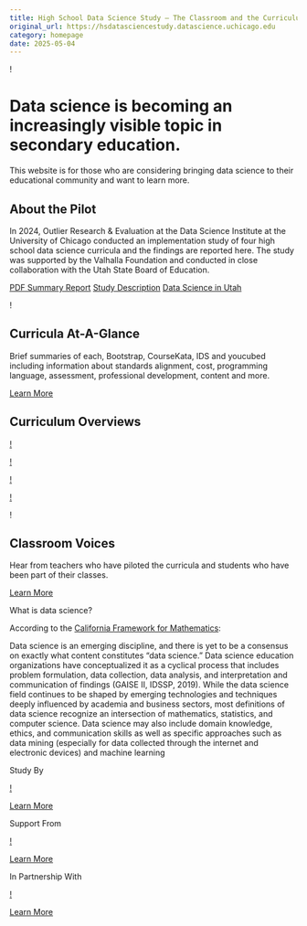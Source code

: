 ```yaml
---
title: High School Data Science Study – The Classroom and the Curriculum
original_url: https://hsdatasciencestudy.datascience.uchicago.edu
category: homepage
date: 2025-05-04
---
```


!

# Data science is becoming an increasingly visible topic in secondary education.

This website is for those who are considering bringing data science to their educational community and want to learn more.

## About the Pilot

In 2024, Outlier Research & Evaluation at the Data Science Institute at the University of Chicago conducted an implementation study of four high school data science curricula and the findings are reported here. The study was supported by the Valhalla Foundation and conducted in close collaboration with the Utah State Board of Education.

[PDF Summary Report](https://hsdatasciencestudy.datascience.uchicago.edu/wp-content/uploads/2024/09/HS-Data-Science-Study-Report.pdf)   [Study Description](https://hsdatasciencestudy.datascience.uchicago.edu/pilot/)   [Data Science in Utah](https://hsdatasciencestudy.datascience.uchicago.edu/pilot/utah/)

!

## Curricula At-A-Glance

Brief summaries of each, Bootstrap, CourseKata, IDS and youcubed including information about standards alignment, cost, programming language, assessment, professional development, content and more.

[Learn More](https://hsdatasciencestudy.datascience.uchicago.edu/at-a-glance/)

## Curriculum Overviews

<!-- Table-like structure detected -->

[!](https://hsdatasciencestudy.datascience.uchicago.edu/curriculum/bootstrap-data-science/)

[!](https://hsdatasciencestudy.datascience.uchicago.edu/curriculum/course-kata-statistics-and-data-science/)

[!](https://hsdatasciencestudy.datascience.uchicago.edu/curriculum/ids-introduction-to-data-science/)

[!](https://hsdatasciencestudy.datascience.uchicago.edu/curriculum/youcubed-explorations-in-data-science/)

!

## Classroom Voices

Hear from teachers who have piloted the curricula and students who have been part of their classes.

[Learn More](https://hsdatasciencestudy.datascience.uchicago.edu/classroom-voices/)

What is data science?

According to the [California Framework for Mathematics](https://www.cde.ca.gov/ci/ma/cf/):   
   
 Data science is an emerging discipline, and there is yet to be a consensus on exactly what content constitutes “data science.” Data science education organizations have conceptualized it as a cyclical process that includes problem formulation, data collection, data analysis, and interpretation and communication of findings (GAISE II, IDSSP, 2019). While the data science field continues to be shaped by emerging technologies and techniques deeply influenced by academia and business sectors, most definitions of data science recognize an intersection of mathematics, statistics, and computer science. Data science may also include domain knowledge, ethics, and communication skills as well as specific approaches such as data mining (especially for data collected through the internet and electronic devices) and machine learning

<!-- Table-like structure detected -->

Study By

[!](https://datascience.uchicago.edu/research/outlier-research-evaluation/)

 [Learn More](https://datascience.uchicago.edu/research/outlier-research-evaluation/)

Support From

[!](https://valhalla.org/)

 [Learn More](https://valhalla.org/)

In Partnership With

[!](https://www.schools.utah.gov/)

 [Learn More](https://www.schools.utah.gov/)